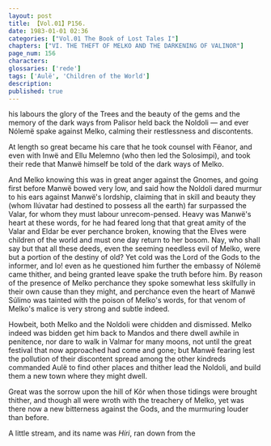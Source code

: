 ```yaml
---
layout: post
title: 【Vol.01】P156.
date: 1983-01-01 02:36
categories: ["Vol.01 The Book of Lost Tales I"]
chapters: ["VI. THE THEFT OF MELKO AND THE DARKENING OF VALINOR"]
page_num: 156
characters: 
glossaries: ['rede']
tags: ['Aulë', 'Children of the World']
description: 
published: true
---
```


<p style="text-indent: 0;">
his labours the glory of the Trees and the beauty of the gems and the memory of the dark ways from Palisor held back the Noldoli — and ever Nólemë spake against Melko, calming their restlessness and discontents.
</p>

At length so great became his care that he took counsel with Fëanor, and even with Inwë and Ellu Melemno (who then led the Solosimpi), and took their rede that Manwë himself be told of the dark ways of Melko.

And Melko knowing this was in great anger against the Gnomes, and going first before Manwë bowed very low, and said how the Noldoli dared murmur to his ears against Manwë's lordship, claiming that in skill and beauty they (whom Ilúvatar had destined to possess all the earth) far surpassed the Valar, for whom they must labour unrecom-pensed. Heavy was Manwë's heart at these words, for he had feared long that that great amity of the Valar and Eldar be ever perchance broken, knowing that the Elves were children of the world and must one day return to her bosom. Nay, who shall say but that all these deeds, even the seeming needless evil of Melko, were but a portion of the destiny of old? Yet cold was the Lord of the Gods to the informer, and lo! even as he questioned him further the embassy of Nólemë came thither, and being granted leave spake the truth before him. By reason of the presence of Melko perchance they spoke somewhat less skilfully in their own cause than they might, and perchance even the heart of Manwë Súlimo was tainted with the poison of Melko's words, for that venom of Melko's malice is very strong and subtle indeed.

Howbeit, both Melko and the Noldoli were chidden and dismissed. Melko indeed was bidden get him back to Mandos and there dwell awhile in penitence, nor dare to walk in Valmar for many moons, not until the great festival that now approached had come and gone; but Manwë fearing lest the pollution of their discontent spread among the other kindreds commanded Aulë to find other places and thither lead the Noldoli, and build them a new town where they might dwell.

Great was the sorrow upon the hill of Kôr when those tidings were brought thither, and though all were wroth with the treachery of Melko, yet was there now a new bitterness against the Gods, and the murmuring louder than before.

A little stream, and its name was <I>Híri</I>, ran down from the

